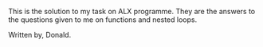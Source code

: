 This is the solution to my task on ALX programme. They are the answers to the questions given to me on functions and nested loops.

Written by,
Donald.
